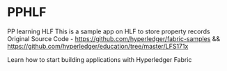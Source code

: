 # PPHLF
PP learning HLF
This is a sample app on HLF to store property records
Original Source Code - https://github.com/hyperledger/fabric-samples && https://github.com/hyperledger/education/tree/master/LFS171x

Learn how to start building applications with Hyperledger Fabric
